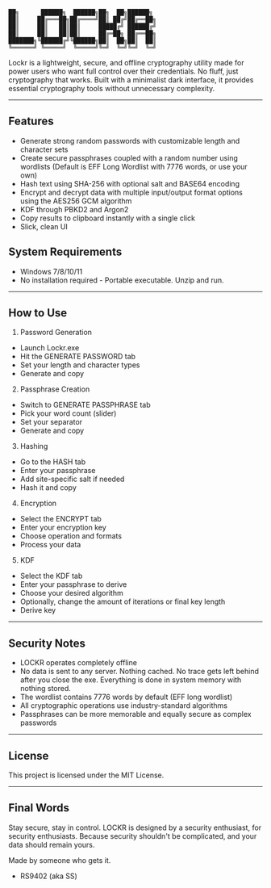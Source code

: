 ```
██╗      ██████╗  ██████╗██╗  ██╗██████╗ 
██║     ██╔═══██╗██╔════╝██║ ██╔╝██╔══██╗
██║     ██║   ██║██║     █████╔╝ ██████╔╝
██║     ██║   ██║██║     ██╔═██╗ ██╔══██╗
███████╗╚██████╔╝╚██████╗██║  ██╗██║  ██║
╚══════╝ ╚═════╝  ╚═════╝╚═╝  ╚═╝╚═╝  ╚═╝
```                                      
Lockr is a lightweight, secure, and offline cryptography utility made for power users who want full control over their credentials. No fluff, just cryptography that works.
Built with a minimalist dark interface, it provides essential cryptography tools without unnecessary complexity.

---

## Features
- Generate strong random passwords with customizable length and character sets
- Create secure passphrases coupled with a random number using wordlists (Default is EFF Long Wordlist with 7776 words, or use your own)
- Hash text using SHA-256 with optional salt and BASE64 encoding
- Encrypt and decrypt data with multiple input/output format options using the AES256 GCM algorithm
- KDF through PBKD2 and Argon2
- Copy results to clipboard instantly with a single click
- Slick, clean UI

## System Requirements
- Windows 7/8/10/11
- No installation required - Portable executable. Unzip and run.

---

## How to Use

1. Password Generation
- Launch Lockr.exe
- Hit the GENERATE PASSWORD tab
- Set your length and character types
- Generate and copy

2. Passphrase Creation
- Switch to GENERATE PASSPHRASE tab
- Pick your word count (slider)
- Set your separator
- Generate and copy

3. Hashing
- Go to the HASH tab
- Enter your passphrase
- Add site-specific salt if needed
- Hash it and copy

4. Encryption
- Select the ENCRYPT tab
- Enter your encryption key
- Choose operation and formats
- Process your data

5. KDF
- Select the KDF tab
- Enter your passphrase to derive
- Choose your desired algorithm
- Optionally, change the amount of iterations or final key length
- Derive key

---

## Security Notes

- LOCKR operates completely offline
- No data is sent to any server. Nothing cached. No trace gets left behind after you close the exe. Everything is done in system memory with nothing stored.
- The wordlist contains 7776 words by default (EFF long wordlist)
- All cryptographic operations use industry-standard algorithms
- Passphrases can be more memorable and equally secure as complex passwords

---

## License
This project is licensed under the MIT License.  

---

## Final Words
Stay secure, stay in control. LOCKR is designed by a security enthusiast, for security enthusiasts.
Because security shouldn't be complicated, and your data should remain yours.

Made by someone who gets it.
- RS9402 (aka SS)

